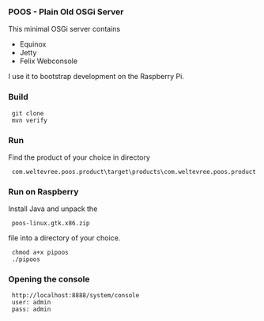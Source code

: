 ### POOS - Plain Old OSGi Server
This minimal OSGi server contains

* Equinox
* Jetty
* Felix Webconsole

I use it to bootstrap development on the Raspberry Pi.

### Build

     git clone 
     mvn verify

### Run

Find the product of your choice in directory

     com.weltevree.poos.product\target\products\com.weltevree.poos.product 

### Run on Raspberry

Install Java and unpack the 

     poos-linux.gtk.x86.zip 
     
file into a directory of your choice. 

     chmod a+x pipoos
     ./pipoos
     
### Opening the console

     http://localhost:8888/system/console
     user: admin
     pass: admin
